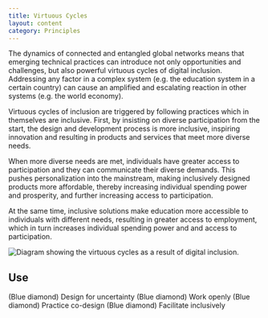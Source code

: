 ```yaml
---
title: Virtuous Cycles
layout: content
category: Principles
---
```


The dynamics of connected and entangled global networks means that emerging technical practices can introduce not only opportunities and challenges, but also powerful virtuous cycles of digital inclusion. Addressing any factor in a complex system (e.g. the education system in a certain country) can cause an amplified and escalating reaction in other systems (e.g. the world economy).

Virtuous cycles of inclusion are triggered by following practices which in themselves are inclusive. First, by insisting on diverse participation from the start, the design and development process is more inclusive, inspiring innovation and resulting in products and services that meet more diverse needs.

When more diverse needs are met, individuals have greater access to participation and they can communicate their diverse demands. This pushes personalization into the mainstream, making inclusively designed products more affordable, thereby increasing individual spending power and prosperity, and further increasing access to participation.

At the same time, inclusive solutions make education more accessible to individuals with different needs, resulting in greater access to employment, which in turn increases individual spending power and and access to participation.

![Diagram showing the virtuous cycles as a result of digital inclusion.](/images/Virtuous_cycles_of_digital_inclusion.jpg)

## Use
(Blue diamond) Design for uncertainty
(Blue diamond) Work openly
(Blue diamond) Practice co-design
(Blue diamond) Facilitate inclusively
